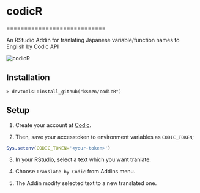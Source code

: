 # codicR
============================

An RStudio Addin for tranlating Japanese variable/function names to English by Codic API

![codicR]("https://github.com/ksmzn/codicR/blob/master/man/figures/codicR.gif")

## Installation

```console
> devtools::install_github("ksmzn/codicR")
```

## Setup

1. Create your account at [Codic](https://codic.jp/login).

2. Then, save your accesstoken to environment variables as `CODIC_TOKEN`;

```r
Sys.setenv(CODIC_TOKEN='<your-token>')
```

3. In your RStudio, select a text which you want tranlate.

4. Choose `Translate by Codic` from Addins menu.

5. The Addin modify selected text to a new translated one. 

